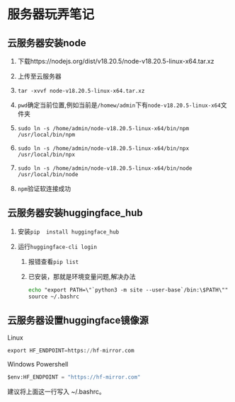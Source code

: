 # 服务器玩弄笔记  

## 云服务器安装node

1. 下载https://nodejs.org/dist/v18.20.5/node-v18.20.5-linux-x64.tar.xz

2. 上传至云服务器

3. `tar -xvvf node-v18.20.5-linux-x64.tar.xz `

4. `pwd`确定当前位置,例如当前是`/homew/admin`下有`node-v18.20.5-linux-x64`文件夹

5. `sudo ln -s /home/admin/node-v18.20.5-linux-x64/bin/npm /usr/local/bin/npm`

6. `sudo ln -s /home/admin/node-v18.20.5-linux-x64/bin/npx /usr/local/bin/npx`

7. `sudo ln -s /home/admin/node-v18.20.5-linux-x64/bin/node /usr/local/bin/node`

8. `npm`验证软连接成功

   

## 云服务器安装huggingface_hub

1. 安装`pip  install huggingface_hub`

2. 运行`huggingface-cli login`

   1. 报错查看`pip list`

   2. 已安装，那就是环境变量问题,解决办法

      ```cmd
      echo "export PATH=\"`python3 -m site --user-base`/bin:\$PATH\"" >> ~/.bashrc
      source ~/.bashrc
      ```


## 云服务器设置huggingface镜像源

Linux

```python
export HF_ENDPOINT=https://hf-mirror.com
```

Windows Powershell

```python
$env:HF_ENDPOINT = "https://hf-mirror.com"
```

建议将上面这一行写入 ~/.bashrc。
